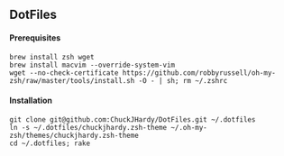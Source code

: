 ## DotFiles
    
#### Prerequisites

    brew install zsh wget
    brew install macvim --override-system-vim
    wget --no-check-certificate https://github.com/robbyrussell/oh-my-zsh/raw/master/tools/install.sh -O - | sh; rm ~/.zshrc

#### Installation

    git clone git@github.com:ChuckJHardy/DotFiles.git ~/.dotfiles
    ln -s ~/.dotfiles/chuckjhardy.zsh-theme ~/.oh-my-zsh/themes/chuckjhardy.zsh-theme
    cd ~/.dotfiles; rake
